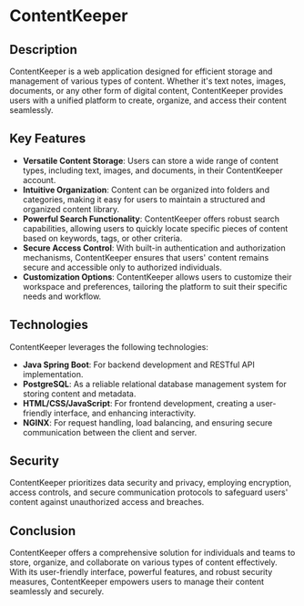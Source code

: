 # ContentKeeper

## Description
ContentKeeper is a web application designed for efficient storage and management of various types of content. Whether it's text notes, images, documents, or any other form of digital content, ContentKeeper provides users with a unified platform to create, organize, and access their content seamlessly.

## Key Features
- **Versatile Content Storage**: Users can store a wide range of content types, including text, images, and documents, in their ContentKeeper account.
- **Intuitive Organization**: Content can be organized into folders and categories, making it easy for users to maintain a structured and organized content library.
- **Powerful Search Functionality**: ContentKeeper offers robust search capabilities, allowing users to quickly locate specific pieces of content based on keywords, tags, or other criteria.
- **Secure Access Control**: With built-in authentication and authorization mechanisms, ContentKeeper ensures that users' content remains secure and accessible only to authorized individuals.
- **Customization Options**: ContentKeeper allows users to customize their workspace and preferences, tailoring the platform to suit their specific needs and workflow.

## Technologies
ContentKeeper leverages the following technologies:
- **Java Spring Boot**: For backend development and RESTful API implementation.
- **PostgreSQL**: As a reliable relational database management system for storing content and metadata.
- **HTML/CSS/JavaScript**: For frontend development, creating a user-friendly interface, and enhancing interactivity.
- **NGINX**: For request handling, load balancing, and ensuring secure communication between the client and server.

## Security
ContentKeeper prioritizes data security and privacy, employing encryption, access controls, and secure communication protocols to safeguard users' content against unauthorized access and breaches.

## Conclusion
ContentKeeper offers a comprehensive solution for individuals and teams to store, organize, and collaborate on various types of content effectively. With its user-friendly interface, powerful features, and robust security measures, ContentKeeper empowers users to manage their content seamlessly and securely.
